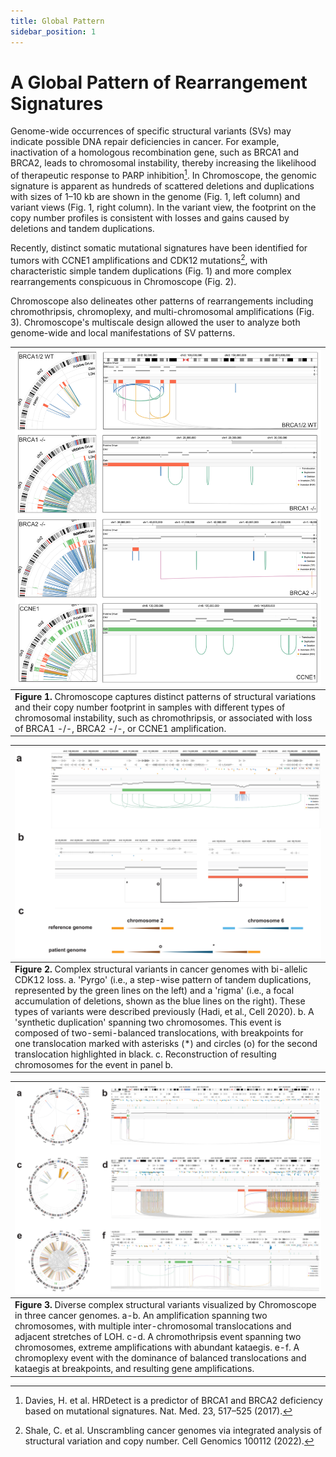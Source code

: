 ```yaml
---
title: Global Pattern
sidebar_position: 1
---
```


# A Global Pattern of Rearrangement Signatures

Genome-wide occurrences of specific structural variants (SVs) may indicate possible DNA repair deficiencies in cancer. For example, inactivation of a homologous recombination gene, such as BRCA1 and BRCA2, leads to chromosomal instability, thereby increasing the likelihood of therapeutic response to PARP inhibition[^1]. In Chromoscope, the genomic signature is apparent as hundreds of scattered deletions and duplications with sizes of 1–10 kb are shown in the genome (Fig. 1, left column) and variant views (Fig. 1, right column). In the variant view, the footprint on the copy number profiles is consistent with losses and gains caused by deletions and tandem duplications.

Recently, distinct somatic mutational signatures have been identified for tumors with CCNE1 amplifications and CDK12 mutations[^2], with characteristic simple tandem duplications (Fig. 1) and more complex rearrangements conspicuous in Chromoscope (Fig. 2).

Chromoscope also delineates other patterns of rearrangements including chromothripsis, chromoplexy, and multi-chromosomal amplifications (Fig. 3). Chromoscope's multiscale design allowed the user to analyze both genome-wide and local manifestations of SV patterns.


[^1]: Davies, H. et al. HRDetect is a predictor of BRCA1 and BRCA2 deficiency based on mutational signatures. Nat. Med. 23, 517–525 (2017).

|![use-case-1](../assets/use-case-1.png)|
|---|
|**Figure 1.** Chromoscope captures distinct patterns of structural variations and their copy number footprint in samples with different types of chromosomal instability, such as chromothripsis, or associated with loss of BRCA1 -/-, BRCA2 -/-, or CCNE1 amplification. |


|![use-case-1-2](../assets/use-case-1-2.png)|
|---|
|**Figure 2.** Complex structural variants in cancer genomes with bi-allelic CDK12 loss. a. 'Pyrgo' (i.e., a step-wise pattern of tandem duplications, represented by the green lines on the left) and a 'rigma' (i.e., a focal accumulation of deletions, shown as the blue lines on the right). These types of variants were described previously (Hadi, et al., Cell 2020). b. A 'synthetic duplication' spanning two chromosomes. This event is composed of two-semi-balanced translocations, with breakpoints for one translocation marked with asterisks (*) and circles (o) for the second translocation highlighted in black. c. Reconstruction of resulting chromosomes for the event in panel b. |



[^2]: Shale, C. et al. Unscrambling cancer genomes via integrated analysis of structural variation and copy number. Cell Genomics 100112 (2022).

|![use-case-1-3](../assets/use-case-1-3.png)|
|---|
|**Figure 3.** Diverse complex structural variants visualized by Chromoscope in three cancer genomes. a-b. An amplification spanning two chromosomes, with multiple inter-chromosomal translocations and adjacent stretches of LOH. c-d. A chromothripsis event spanning two chromosomes, extreme amplifications with abundant kataegis. e-f. A chromoplexy event with the dominance of balanced translocations and kataegis at breakpoints, and resulting gene amplifications. |

